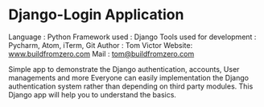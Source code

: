 # Django-Login Application
Language                    : Python
Framework used              : Django
Tools used for development  : Pycharm, Atom, iTerm, Git
Author :  Tom Victor
Website:  www.buildfromzero.com
Mail   :  tom@buildfromzero.com

  Simple app to demonstrate the Django authentication, accounts, User managements and more
Everyone can easily implementation the Django authentication system rather than depending
on third party modules. This Django app will help you to understand the basics.
